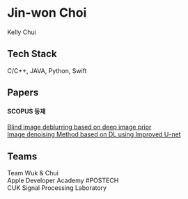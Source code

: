 # Jin-won Choi
Kelly Chui

## Tech Stack

C/C++, JAVA, Python, Swift


## Papers
#### SCOPUS 등재
[Blind image deblurring based on deep image prior](https://paper.cricit.kr/user/listview/ieie2018/cart_rdoc.asp?URL=files/filename%3Fnum%3D412820%26db%3DRD_R&dn=412820&db=RD_R&usernum=0&seid=)  
[Image denoising Method based on DL using Improved U-net](https://paper.cricit.kr/user/listview/ieie2018/cart_rdoc.asp?URL=files/ieietspc_202108_001.pdf%3Fnum%3D408033%26db%3DRD_R&dn=408033&db=RD_R&usernum=0&seid=)
<!---
Kelly-Chui/Kelly-Chui is a ✨ special ✨ repository because its `README.md` (this file) appears on your GitHub profile.
You can click the Preview link to take a look at your changes.
--->

## Teams

Team Wuk & Chui  
Apple Developer Academy #POSTECH  
CUK Signal Processing Laboratory

